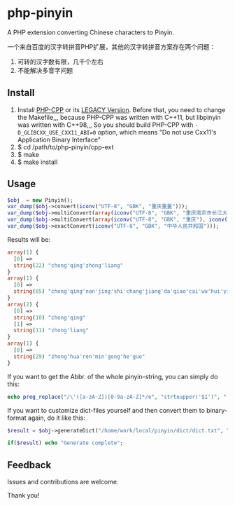 php-pinyin
==========

A PHP extension converting Chinese characters to Pinyin. 

一个来自百度的汉字转拼音PHP扩展，其他的汉字转拼音方案存在两个问题：

1. 可转的汉字数有限，几千个左右
2. 不能解决多音字问题

Install
-----------
1. Install [PHP-CPP](https://github.com/CopernicaMarketingSoftware/PHP-CPP) or its [LEGACY Version](https://github.com/CopernicaMarketingSoftware/PHP-CPP-LEGACY). Before that, you need to change the Makefile,,, because PHP-CPP was written with C++11, but libpinyin was written with C++98,,, So you should build PHP-CPP with `-D_GLIBCXX_USE_CXX11_ABI=0` option, which means "Do not use Cxx11's Application Binary Interface"
2. $ cd /path/to/php-pinyin/cpp-ext
3. $ make
4. $ make install


Usage
---------
```php
$obj  = new Pinyin();
var_dump($obj->convert(iconv("UTF-8", "GBK", "重庆重量")));
var_dump($obj->multiConvert(array(iconv("UTF-8", "GBK", "重庆南京市长江大桥财务会议会计"))));
var_dump($obj->multiConvert(array(iconv("UTF-8", "GBK", "重庆"), iconv("UTF-8", "GBK", "重量"))));
var_dump($obj->exactConvert(iconv("UTF-8", "GBK", "中华人民共和国")));
```

Results will be:
```php
array(1) {
  [0] =>
  string(22) "chong'qing'zhong'liang"
}
array(1) {
  [0] =>
  string(65) "chong'qing'nan'jing'shi'chang'jiang'da'qiao'cai'wu'hui'yi'kuai'ji"
}
array(2) {
  [0] =>
  string(10) "chong'qing"
  [1] =>
  string(11) "zhong'liang"
}
array(1) {
  [0] =>
  string(29) "zhong'hua'ren'min'gong'he'guo"
}
```

If you want to get the Abbr. of the whole pinyin-string, you can simply do this:

```php
echo preg_replace("/\'([a-zA-Z])[0-9a-zA-Z]*/e", "strtoupper('$1')", "'".$py_string);
```

If you want to customize dict-files yourself and then convert them to binary-format again, do it like this:
```php
$result = $obj->generateDict("/home/work/local/pinyin/dict/dict.txt", "/home/work/tmp/dict.dat");

if($result) echo "Generate complete";
```

Feedback
---------

Issues and contributions are welcome.

Thank you!
